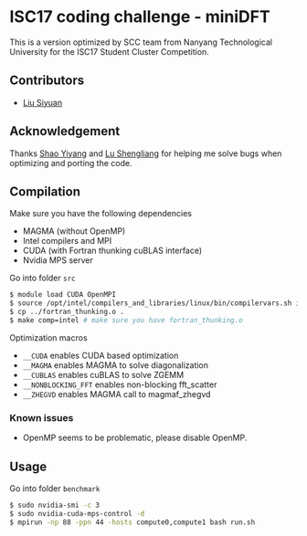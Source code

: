 # ISC17 coding challenge - miniDFT

This is a version optimized by SCC team from Nanyang Technological University for the ISC17 Student Cluster Competition.

## Contributors

- [Liu Siyuan](https://github.com/koallen)

## Acknowledgement

Thanks [Shao Yiyang](https://github.com/Allen-Shao) and [Lu Shengliang](https://github.com/lushl9301) for helping me solve bugs when optimizing and porting the code.

## Compilation

Make sure you have the following dependencies

- MAGMA (without OpenMP)
- Intel compilers and MPI
- CUDA (with Fortran thunking cuBLAS interface)
- Nvidia MPS server

Go into folder `src`

```bash
$ module load CUDA OpenMPI
$ source /opt/intel/compilers_and_libraries/linux/bin/compilervars.sh intel64
$ cp ../fortran_thunking.o .
$ make comp=intel # make sure you have fortran_thunking.o
```

Optimization macros

- `__CUDA` enables CUDA based optimization
- `__MAGMA` enables MAGMA to solve diagonalization
- `__CUBLAS` enables cuBLAS to solve ZGEMM
- `__NONBLOCKING_FFT` enables non-blocking fft_scatter
- `__ZHEGVD` enables MAGMA call to magmaf_zhegvd

### Known issues

- OpenMP seems to be problematic, please disable OpenMP.

## Usage

Go into folder `benchmark`

```bash
$ sudo nvidia-smi -c 3
$ sudo nvidia-cuda-mps-control -d
$ mpirun -np 88 -ppn 44 -hosts compute0,compute1 bash run.sh
```
